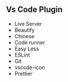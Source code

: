 ## Vs Code Plugin



- Live Server
- Beautify
- Chinese
- Code runner
- Easy Less
- ESLint
- Git
- vscode-icon
- Prettier

